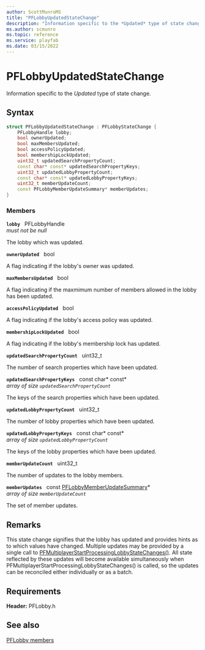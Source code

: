 ```yaml
---
author: ScottMunroMS
title: "PFLobbyUpdatedStateChange"
description: "Information specific to the *Updated* type of state change."
ms.author: scmunro
ms.topic: reference
ms.service: playfab
ms.date: 03/15/2022
---
```


# PFLobbyUpdatedStateChange  

Information specific to the *Updated* type of state change.  

## Syntax  
  
```cpp
struct PFLobbyUpdatedStateChange : PFLobbyStateChange {  
    PFLobbyHandle lobby;  
    bool ownerUpdated;  
    bool maxMembersUpdated;  
    bool accessPolicyUpdated;  
    bool membershipLockUpdated;  
    uint32_t updatedSearchPropertyCount;  
    const char* const* updatedSearchPropertyKeys;  
    uint32_t updatedLobbyPropertyCount;  
    const char* const* updatedLobbyPropertyKeys;  
    uint32_t memberUpdateCount;  
    const PFLobbyMemberUpdateSummary* memberUpdates;  
}  
```
  
### Members  
  
**`lobby`** &nbsp; PFLobbyHandle  
*must not be null*  
  
The lobby which was updated.
  
**`ownerUpdated`** &nbsp; bool  
  
A flag indicating if the lobby's owner was updated.
  
**`maxMembersUpdated`** &nbsp; bool  
  
A flag indicating if the maxmimum number of members allowed in the lobby has been updated.
  
**`accessPolicyUpdated`** &nbsp; bool  
  
A flag indicating if the lobby's access policy was updated.
  
**`membershipLockUpdated`** &nbsp; bool  
  
A flag indicating if the lobby's membership lock has updated.
  
**`updatedSearchPropertyCount`** &nbsp; uint32_t  
  
The number of search properties which have been updated.
  
**`updatedSearchPropertyKeys`** &nbsp; const char* const*  
*array of size `updatedSearchPropertyCount`*  
  
The keys of the search properties which have been updated.
  
**`updatedLobbyPropertyCount`** &nbsp; uint32_t  
  
The number of lobby properties which have been updated.
  
**`updatedLobbyPropertyKeys`** &nbsp; const char* const*  
*array of size `updatedLobbyPropertyCount`*  
  
The keys of the lobby properties which have been updated.
  
**`memberUpdateCount`** &nbsp; uint32_t  
  
The number of updates to the lobby members.
  
**`memberUpdates`** &nbsp; const [PFLobbyMemberUpdateSummary](pflobbymemberupdatesummary.md)*  
*array of size `memberUpdateCount`*  
  
The set of member updates.
  
## Remarks  
  
This state change signifies that the lobby has updated and provides hints as to which values have changed. Multiple updates may be provided by a single call to [PFMultiplayerStartProcessingLobbyStateChanges()](../functions/pfmultiplayerstartprocessinglobbystatechanges.md). All state reflected by these updates will become available simultaneously when PFMultiplayerStartProcessingLobbyStateChanges() is called, so the updates can be reconciled either individually or as a batch.
  
## Requirements  
  
**Header:** PFLobby.h
  
## See also  
[PFLobby members](../pflobby_members.md)  

  
  
